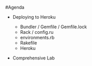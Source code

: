 #Agenda

* Deploying to Heroku
  * Bundler / Gemfile / Gemfile.lock
  * Rack / config.ru
  * environments.rb
  * Rakefile
  * Heroku

* Comprehensive Lab